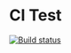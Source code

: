 # CI Test
[![Build status](https://ci.appveyor.com/api/projects/status/5vmpb34esyg5ue3u?svg=true)](https://ci.appveyor.com/project/Julie-T/containers-2)